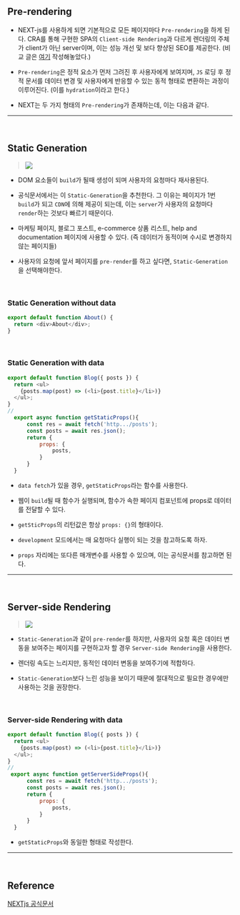 ## Pre-rendering

- NEXT-js를 사용하게 되면 기본적으로 모든 페이지마다 `Pre-rendering`을 하게 된다. CRA를 통해 구현한 SPA의 `Client-side Rendering`과 다르게 렌더링의 주체가 client가 아닌 server이며, 이는 성능 개선 및 보다 향샹된 SEO를 제공한다. (비교 글은 [여기](https://velog.io/@dydalsdl1414/TIL-43) 작성해놓았다.)

- `Pre-rendering`은 정적 요소가 먼저 그려진 후 사용자에게 보여지며, `JS` 로딩 후 정적 문서를 데이터 변경 및 사용자에게 반응할 수 있는 동적 형태로 변환하는 과정이 이루어진다. (이를 `hydration`이라고 한다.)

- NEXT는 두 가지 형태의 `Pre-rendering`가 존재하는데, 이는 다음과 같다.

---

<br/>

## Static Generation

> ![](https://nextjs.org/static/images/learn/data-fetching/static-generation.png)

- DOM 요소들이 `build`가 될때 생성이 되며 사용자의 요청마다 재사용된다.

- 공식문서에서는 이 `Static-Generation`을 추천한다. 그 이유는 페이지가 1번 `build`가 되고 `CDN`에 의해 제공이 되는데, 이는 `server`가 사용자의 요청마다 `render`하는 것보다 빠르기 때문이다.

- 마케팅 페이지, 블로그 포스트, e-commerce 상품 리스트, help and documentation 페이지에 사용할 수 있다. (즉 데이터가 동적이며 수시로 변경하지 않는 페이지들)

- 사용자의 요청에 앞서 페이지를 `pre-render`를 하고 싶다면, `Static-Generation`을 선택해야한다.

<br/>

### Static Generation without data

>

```javascript
export default function About() {
  return <div>About</div>;
}
```

<br/>

### Static Generation with data

>

```javascript
export default function Blog({ posts }) {
  return <ul>
    {posts.map(post) => (<li>{post.title}</li>)}
  </ul>;
}
//
  export async function getStaticProps(){
      const res = await fetch('http.../posts');
      const posts = await res.json();
      return {
          props: {
              posts,
          }
      }
  }
```

- `data fetch`가 있을 경우, `getStaticProps`라는 함수를 사용한다.

- 웹이 `build`될 때 함수가 실행되며, 함수가 속한 페이지 컴포넌트에 props로 데이터를 전달할 수 있다.
- `getSticProps`의 리턴값은 항상 `props: {}`의 형태이다.
- `development` 모드에서는 매 요청마다 실행이 되는 것을 참고하도록 하자.
- `props` 자리에는 또다른 매개변수를 사용할 수 있으며, 이는 공식문서를 참고하면 된다.

---

<br/>

## Server-side Rendering

> ![](https://nextjs.org/static/images/learn/data-fetching/server-side-rendering.png)

- `Static-Generation`과 같이 `pre-render`를 하지만, 사용자의 요청 혹은 데이터 변동을 보여주는 페이지를 구현하고자 할 경우 `Server-side Rendering`을 사용한다.

- 렌더링 속도는 느리지만, 동적인 데이터 변동을 보여주기에 적합하다.

- `Static-Generation`보다 느린 성능을 보이기 때문에 절대적으로 필요한 경우에만 사용하는 것을 권장한다.

<br/>

### Server-side Rendering with data

>

```javascript
export default function Blog({ posts }) {
  return <ul>
    {posts.map(post) => (<li>{post.title}</li>)}
  </ul>;
}
//
 export async function getServerSideProps(){
      const res = await fetch('http.../posts');
      const posts = await res.json();
      return {
          props: {
              posts,
          }
      }
  }
```

- `getStaticProps`와 동일한 형태로 작성한다.

---

<br/>

## Reference

[NEXTjs 공식문서](https://nextjs.org/docs/basic-features/pages)
